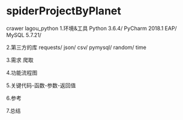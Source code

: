 # spiderProjectByPlanet
crawer lagou_python
1.环境&工具
Python 3.6.4/ PyCharm 2018.1 EAP/ MySQL 5.7.21/

2.第三方的库
requests/ json/ csv/ pymysql/ random/ time

3.需求
爬取

4.功能流程图

5.关键代码-函数-参数-返回值

6.参考

7.总结
